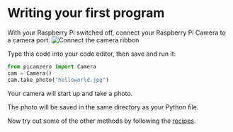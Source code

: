 # Writing your first program

With your Raspberry Pi switched off, connect your Raspberry Pi Camera to a camera port.
    ![Connect the camera ribbon](images/connect-camera.gif)

Type this code into your code editor, then save and run it:

```python
from picamzero import Camera
cam = Camera()
cam.take_photo("helloworld.jpg")
```

Your camera will start up and take a photo.

The photo will be saved in the same directory as your Python file.

Now try out some of the other methods by following the [recipes](recipes.md).



